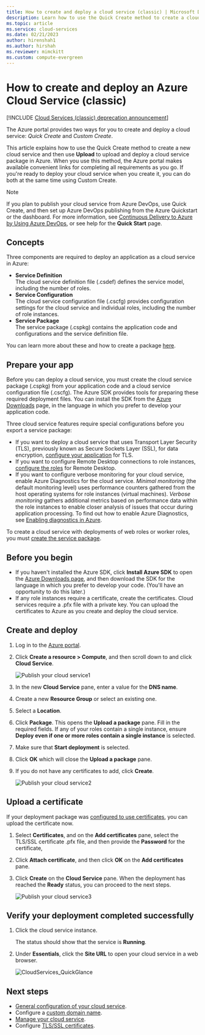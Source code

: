 ```yaml
---
title: How to create and deploy a cloud service (classic) | Microsoft Docs
description: Learn how to use the Quick Create method to create a cloud service and use Upload to upload and deploy a cloud service package in Azure.
ms.topic: article
ms.service: cloud-services
ms.date: 02/21/2023
author: hirenshah1
ms.author: hirshah
ms.reviewer: mimckitt
ms.custom: compute-evergreen
---
```


# How to create and deploy an Azure Cloud Service (classic)

[!INCLUDE [Cloud Services (classic) deprecation announcement](includes/deprecation-announcement.md)]

The Azure portal provides two ways for you to create and deploy a cloud service: *Quick Create* and *Custom Create*.

This article explains how to use the Quick Create method to create a new cloud service and then use **Upload** to upload and deploy a cloud service package in Azure. When you use this method, the Azure portal makes available convenient links for completing all requirements as you go. If you're ready to deploy your cloud service when you create it, you can do both at the same time using Custom Create.

> [!NOTE]
> If you plan to publish your cloud service from Azure DevOps, use Quick Create, and then set up Azure DevOps publishing from the Azure Quickstart or the dashboard. For more information, see [Continuous Delivery to Azure by Using Azure DevOps][TFSTutorialForCloudService], or see help for the **Quick Start** page.
>
>

## Concepts
Three components are required to deploy an application as a cloud service in Azure:

* **Service Definition**  
  The cloud service definition file (.csdef) defines the service model, including the number of roles.
* **Service Configuration**  
  The cloud service configuration file (.cscfg) provides configuration settings for the cloud service and individual roles, including the number of role instances.
* **Service Package**  
  The service package (.cspkg) contains the application code and configurations and the service definition file.

You can learn more about these and how to create a package [here](cloud-services-model-and-package.md).

## Prepare your app
Before you can deploy a cloud service, you must create the cloud service package (.cspkg) from your application code and a cloud service configuration file (.cscfg). The Azure SDK provides tools for preparing these required deployment files. You can install the SDK from the [Azure Downloads](https://azure.microsoft.com/downloads/) page, in the language in which you prefer to develop your application code.

Three cloud service features require special configurations before you export a service package:

* If you want to deploy a cloud service that uses Transport Layer Security (TLS), previously known as Secure Sockets Layer (SSL), for data encryption, [configure your application](cloud-services-configure-ssl-certificate-portal.md#modify) for TLS.
* If you want to configure Remote Desktop connections to role instances, [configure the roles](cloud-services-role-enable-remote-desktop-new-portal.md) for Remote Desktop.
* If you want to configure verbose monitoring for your cloud service, enable Azure Diagnostics for the cloud service. *Minimal monitoring* (the default monitoring level) uses performance counters gathered from the host operating systems for role instances (virtual machines). *Verbose monitoring* gathers additional metrics based on performance data within the role instances to enable closer analysis of issues that occur during application processing. To find out how to enable Azure Diagnostics, see [Enabling diagnostics in Azure](cloud-services-dotnet-diagnostics.md).

To create a cloud service with deployments of web roles or worker roles, you must [create the service package](cloud-services-model-and-package.md#servicepackagecspkg).

## Before you begin
* If you haven't installed the Azure SDK, click **Install Azure SDK** to open the [Azure Downloads page](https://azure.microsoft.com/downloads/), and then download the SDK for the language in which you prefer to develop your code. (You'll have an opportunity to do this later.)
* If any role instances require a certificate, create the certificates. Cloud services require a .pfx file with a private key. You can upload the certificates to Azure as you create and deploy the cloud service.

## Create and deploy
1. Log in to the [Azure portal](https://portal.azure.com/).
2. Click **Create a resource > Compute**, and then scroll down to and click **Cloud Service**.

    ![Publish your cloud service1](media/cloud-services-how-to-create-deploy-portal/create-cloud-service.png)

3. In the new **Cloud Service** pane, enter a value for the **DNS name**.
4. Create a new **Resource Group** or select an existing one.
5. Select a **Location**.
6. Click **Package**. This opens the **Upload a package** pane. Fill in the required fields. If any of your roles contain a single instance, ensure **Deploy even if one or more roles contain a single instance** is selected.
7. Make sure that **Start deployment** is selected.
8. Click **OK** which will close the **Upload a package** pane.
9. If you do not have any certificates to add, click **Create**.

    ![Publish your cloud service2](media/cloud-services-how-to-create-deploy-portal/select-package.png)

## Upload a certificate
If your deployment package was [configured to use certificates](cloud-services-configure-ssl-certificate-portal.md#modify), you can upload the certificate now.

1. Select **Certificates**, and on the **Add certificates** pane, select the TLS/SSL certificate .pfx file, and then provide the **Password** for the certificate,
2. Click **Attach certificate**, and then click **OK** on the **Add certificates** pane.
3. Click **Create** on the **Cloud Service** pane. When the deployment has reached the **Ready** status, you can proceed to the next steps.

    ![Publish your cloud service3](media/cloud-services-how-to-create-deploy-portal/attach-cert.png)

## Verify your deployment completed successfully
1. Click the cloud service instance.

    The status should show that the service is **Running**.
2. Under **Essentials**, click the **Site URL** to open your cloud service in a web browser.

    ![CloudServices_QuickGlance](./media/cloud-services-how-to-create-deploy-portal/running.png)

[TFSTutorialForCloudService]: ./cloud-services-choose-me.md

## Next steps
* [General configuration of your cloud service](cloud-services-how-to-configure-portal.md).
* Configure a [custom domain name](cloud-services-custom-domain-name-portal.md).
* [Manage your cloud service](cloud-services-how-to-manage-portal.md).
* Configure [TLS/SSL certificates](cloud-services-configure-ssl-certificate-portal.md).